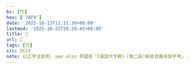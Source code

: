 ```yaml
---
bc: [竹]
hex: ['7AF9']
date: '2025-10-13T11:31:30+08:00'
lastmod: '2025-10-22T20:20:42+08:00'
title: 󰩭
url: 󰩭
tags: [竹]
src: DCCV
note: 以正字注音例; see also 李國英「《漢語大字典》(第二版)新收音義未詳字考」.
---
```

